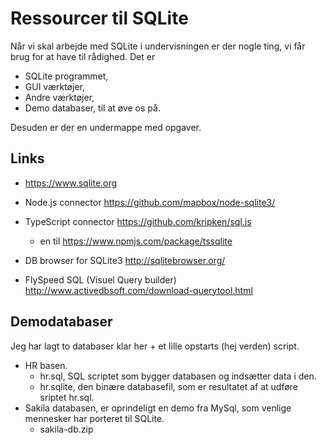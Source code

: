 # Ressourcer til SQLite

Når vi skal arbejde med SQLite i undervisningen er der nogle ting,
vi får brug for at have til rådighed. 
Det er
- SQLite programmet,
- GUI værktøjer,
- Andre værktøjer,
- Demo databaser, til at øve os på.

Desuden er der en undermappe med opgaver.

## Links
- https://www.sqlite.org
- Node.js connector https://github.com/mapbox/node-sqlite3/
- TypeScript connector https://github.com/kripken/sql.js
    - en til https://www.npmjs.com/package/tssqlite 
    
- DB browser for SQLite3 http://sqlitebrowser.org/
- FlySpeed SQL (Visuel Query builder) http://www.activedbsoft.com/download-querytool.html

## Demodatabaser
Jeg har lagt to databaser klar her + et lille opstarts (hej verden) script.
- HR basen.
  - hr.sql, SQL scriptet som bygger databasen og indsætter data i den.
  - hr.sqlite, den binære databasefil, som er resultatet af at udføre sriptet hr.sql.
- Sakila databasen, er oprindeligt en demo fra MySql, som venlige mennesker har porteret til SQLite.
  - sakila-db.zip